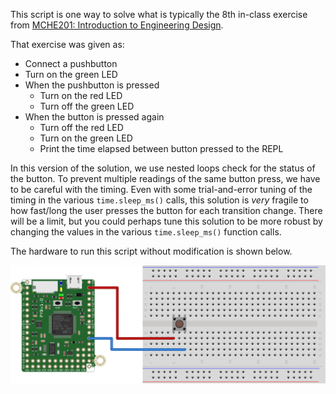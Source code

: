 This script is one way to solve what is typically the 8th in-class exercise from [MCHE201: Introduction to Engineering Design](http://www.ucs.louisiana.edu/~jev9637/MCHE201.html).

That exercise was given as:
* Connect a pushbutton
* Turn on the green LED
* When the pushbutton is pressed
    - Turn on the red LED
    - Turn off the green LED
* When the button is pressed again
    - Turn off the red LED
    - Turn on the green LED
    - Print the time elapsed between button pressed to the REPL
    
In this version of the solution, we use nested loops check for the status of the button. To prevent multiple readings of the same button press, we have to be careful with the timing. Even with some trial-and-error tuning of the timing in the various `time.sleep_ms()` calls, this solution is *very* fragile to how fast/long the user presses the button for each transition change. There will be a limit, but you could perhaps tune this solution to be more robust by changing the values in the various `time.sleep_ms()` function calls.

The hardware to run this script without modification is shown below. 

![Pushbutton Hardware Setup](pyboard_breadboard_pushButton.png)